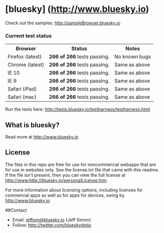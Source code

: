 # [bluesky] (http://www.bluesky.io)

Check out the samples: http://sampleBrowser.bluesky.io

### Current test status
<table>
<tr><th>Browser</th><th>Status</th><th>Notes</th></tr>
<tr><td>Firefox (latest)</td><td><b>266 of 266</b> tests passing.</td><td>No known bugs</td></tr>
<tr><td>Chrome (latest)</td><td><b>266 of 266</b> tests passing.</td><td>Same as above</td></tr>
<tr><td>IE 10</td><td><b>266 of 266</b> tests passing.</td><td>Same as above</td></tr>
<tr><td>IE 9</td><td><b>266 of 266</b> tests passing.</td><td>Same as above</td></tr>
<tr><td>Safari (iPad)</td><td><b>266 of 266</b> tests passing.</td><td>Same as above</td></tr>
<tr><td>Safari (mac)</td><td><b>266 of 266</b> tests passing.</td><td>Same as above</td></tr>
</table>

Run the tests here: http://tests.bluesky.io/testharness/testharness.html

## What is bluesky?
Read more at http://www.bluesky.io

## License
The files in this repo are free for use for noncommercial webapps that are for use in websites only.  See the license.txt file that came with this
readme.  If the file isn't present, then you can view the full license at http://www.http://bluesky.io/personalLicense.htm.

For more information about licensing options, including licenses for commercial apps as well as for apps for devices, swing by http://www.bluesky.io

##Contact
- Email: jeffsim@bluesky.io (Jeff Simon)
- Follow: http://twitter.com/blueskydotio